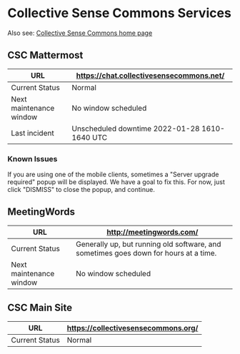 # Collective Sense Commons Services

Also see: [Collective Sense Commons home page](https://collectivesensecommons.org/)

## CSC Mattermost

| URL                     | https://chat.collectivesensecommons.net/ |
| ----------------------- | ---------------------------------------- |
| Current Status          | Normal                                   |
| Next maintenance window | No window scheduled                      |
| Last incident           | Unscheduled downtime 2022-01-28 1610-1640 UTC |

### Known Issues

If you are using one of the mobile clients, sometimes a "Server upgrade required" popup will be displayed.  We have a goal to fix this. For now, just click "DISMISS" to close the popup, and continue.

## MeetingWords

| URL                     | http://meetingwords.com/ |
| ----------------------- | ------------------------ |
| Current Status          | Generally up, but running old software, and sometimes goes down for hours at a time. |
| Next maintenance window | No window scheduled |

## CSC Main Site

| URL                     | https://collectivesensecommons.org/ |
| ----------------------- | ----------------------------------- |
| Current Status          | Normal                              |
